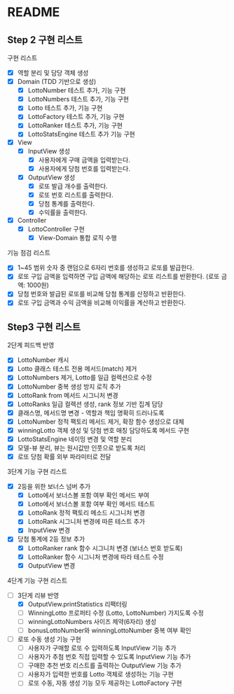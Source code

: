 # README
## Step 2 구현 리스트

구현 리스트 

- [x]  역할 분리 및 담당 객체 생성
- [x]  Domain (TDD 기반으로 생성)
    - [x]  LottoNumber 테스트 추가, 기능 구현
    - [x]  LottoNumbers 테스트 추가, 기능 구현
    - [x]  Lotto 테스트 추가, 기능 구현
    - [x]  LottoFactory 테스트 추가, 기능 구현
    - [x]  LottoRanker 테스트 추가, 기능 구현
    - [x]  LottoStatsEngine 테스트 추가 기능 구현
- [x]  View
    - [x]  InputView 생성
        - [x]  사용자에게 구매 금액을 입력받는다.
        - [x]  사용자에게 당첨 번호를 입력받는다.
    - [x]  OutputView 생성
        - [x]  로또 발급 개수를 출력한다.
        - [x]  로또 번호 리스트를 출력한다.
        - [x]  당첨 통계를 출력한다.
        - [x]  수익률을 출력한다.
- [x]  Controller
    - [x]  LottoController 구현
        - [x]  View-Domain 통합 로직 수행

기능 점검 리스트

- [x]  1~45 범위 숫자 중 랜덤으로 6자리 번호를 생성하고 로또를 발급한다.
- [x]  로또 구입 금액을 입력하면 구입 금액에 해당하는 로또 리스트를 반환한다. (로또 금액: 1000원)
- [x]  당첨 번호와 발급된 로또를 비교해 당첨 통계를 산정하고 반환한다.
- [x]  로또 구입 금액과 수익 금액을 비교해 이익률을 계산하고 반환한다.

## Step3 구현 리스트 

2단계 피드백 반영

- [x] LottoNumber 캐시 
- [x] Lotto 클래스 테스트 전용 메서드(match) 제거
- [x] LottoNumbers 제거, Lotto를 일급 컬렉션으로 수정
- [x] LottoNumber 중복 생성 방지 로직 추가 
- [x] LottoRank from 메서드 시그니처 변경
- [x] LottoRanks 일급 컬렉션 생성, rank 정보 기반 집계 담당
- [x] 클래스명, 메서드명 변경 - 역할과 책임 명확히 드러나도록
- [x] LottoNumber 정적 팩토리 메서드 제거, 확장 함수 생성으로 대체
- [x] winningLotto 객체 생성 및 당첨 번호 매칭 담당하도록 메서드 구현
- [x] LottoStatsEngine 네이밍 변경 및 역할 분리
- [x] 모델-뷰 분리, 뷰는 원시값만 인풋으로 받도록 처리
- [x] 로또 당첨 확률 외부 파라미터로 전달

3단계 기능 구현 리스트 

- [x] 2등을 위한 보너스 넘버 추가 
  - [x] Lotto에서 보너스볼 포함 여부 확인 메서드 부여
  - [x] Lotto에서 보너스볼 포함 여부 확인 메서드 테스트
  - [x] LottoRank 정적 팩토리 메소드 시그니처 변경
  - [x] LottoRank 시그니처 변경에 따른 테스트 추가
  - [x] InputView 변경
- [x] 당첨 통계에 2등 정보 추가
  - [x] LottoRanker rank 함수 시그니처 변경 (보너스 번호 받도록)
  - [x] LottoRanker 함수 시그니처 변경에 따라 테스트 수정
  - [x] OutputView 변경

4단계 기능 구현 리스트 

- [ ] 3단게 리뷰 반영  
  - [x] OutputView.printStatistics 리팩터링
  - [ ] WinningLotto 프로퍼티 수정 (Lotto, LottoNumber) 가지도록 수정
  - [ ] winningLottoNumbers 사이즈 제약(6자리) 생성
  - [ ] bonusLottoNumber와 winningLottoNumber 중복 여부 확인 
    
- [ ] 로또 수동 생성 기능 구현
  - [ ] 사용자가 구매할 로또 수 입력하도록 InputView 기능 추가 
  - [ ] 사용자가 추첨 번호 직접 입력할 수 있도록 InputView 기능 추가
  - [ ] 구매한 추천 번호 리스트를 출력하는 OutputView 기능 추가
  - [ ] 사용자가 입력한 번호를 Lotto 객체로 생성하는 기능 구현
  - [ ] 로또 수동, 자동 생성 기능 모두 제공하는 LottoFactory 구현
